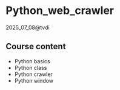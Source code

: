 # Python_web_crawler
2025_07_08@tvdi

## Course content
- Python basics
- Python class
- Python crawler
- Python window
